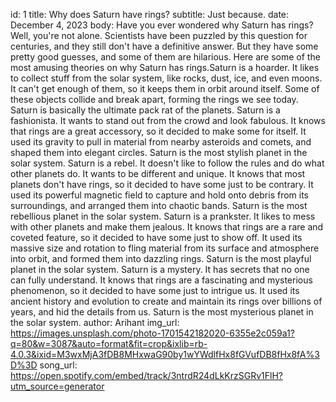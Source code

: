 id: 1
title: Why does Saturn have rings?
subtitle: Just because.
date: December 4, 2023
body: Have you ever wondered why Saturn has rings? Well, you're not alone. Scientists have been puzzled by this question for centuries, and they still don't have a definitive answer. But they have some pretty good guesses, and some of them are hilarious. Here are some of the most amusing theories on why Saturn has rings.Saturn is a hoarder. It likes to collect stuff from the solar system, like rocks, dust, ice, and even moons. It can't get enough of them, so it keeps them in orbit around itself. Some of these objects collide and break apart, forming the rings we see today. Saturn is basically the ultimate pack rat of the planets. Saturn is a fashionista. It wants to stand out from the crowd and look fabulous. It knows that rings are a great accessory, so it decided to make some for itself. It used its gravity to pull in material from nearby asteroids and comets, and shaped them into elegant circles. Saturn is the most stylish planet in the solar system. Saturn is a rebel. It doesn't like to follow the rules and do what other planets do. It wants to be different and unique. It knows that most planets don't have rings, so it decided to have some just to be contrary. It used its powerful magnetic field to capture and hold onto debris from its surroundings, and arranged them into chaotic bands. Saturn is the most rebellious planet in the solar system. Saturn is a prankster. It likes to mess with other planets and make them jealous. It knows that rings are a rare and coveted feature, so it decided to have some just to show off. It used its massive size and rotation to fling material from its surface and atmosphere into orbit, and formed them into dazzling rings. Saturn is the most playful planet in the solar system. Saturn is a mystery. It has secrets that no one can fully understand. It knows that rings are a fascinating and mysterious phenomenon, so it decided to have some just to intrigue us. It used its ancient history and evolution to create and maintain its rings over billions of years, and hid the details from us. Saturn is the most mysterious planet in the solar system.
author: Arihant
img_url: https://images.unsplash.com/photo-1701542182020-6355e2c059a1?q=80&w=3087&auto=format&fit=crop&ixlib=rb-4.0.3&ixid=M3wxMjA3fDB8MHxwaG90by1wYWdlfHx8fGVufDB8fHx8fA%3D%3D
song_url: https://open.spotify.com/embed/track/3ntrdR24dLkKrzSGRv1FlH?utm_source=generator
